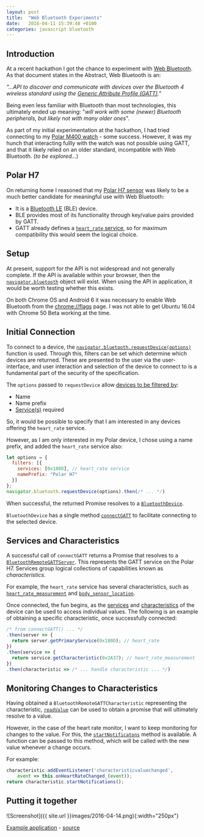 ```yaml
---
layout: post
title:  "Web Bluetooth Experiments"
date:   2016-04-11 15:39:48 +0100
categories: javascript bluetooth
---
```

## Introduction

At a recent hackathon I got the chance to experiment with [Web Bluetooth](https://webbluetoothcg.github.io/web-bluetooth/). As that document states in the Abstract, Web Bluetooth is an:

*"...API to discover and communicate with devices over the Bluetooth 4 wireless standard using the [Generic Attribute Profile (GATT)](https://developer.bluetooth.org/TechnologyOverview/Pages/GATT.aspx)."*

Being even less familiar with Bluetooth than most technologies, this ultimately ended up meaning: "*will work with some (newer) Bluetooth peripherals, but likely not with many older ones*".

As part of my initial experimentation at the hackathon, I had tried connecting to my [Polar M400 watch](http://www.polar.com/uk-en/products/sport/M400) - some success. However, it was my hunch that interacting fullly with the watch was not possible using GATT, and that it likely relied on an older standard, incompatible with Web Bluetooth. (*to be explored...*)

## Polar H7

On returning home I reasoned that my [Polar H7 sensor](http://www.polar.com/uk-en/products/accessories/H7_heart_rate_sensor) was likely to be a much better candidate for meaningful use with Web Bluetooth:

*   It is a [Bluetooth LE](https://en.wikipedia.org/wiki/Bluetooth_low_energy) (BLE) device.
*   BLE provides most of its functionality through key/value pairs provided
    by GATT.
*   GATT already defines a [`heart_rate` service](https://developer.bluetooth.org/gatt/services/Pages/ServiceViewer.aspx?u=org.bluetooth.service.heart_rate.xml), so for maximum compatibility
    this would seem the logical choice.

## Setup

At present, support for the API is not widespread and not generally complete. If the API is available within your browser, then the [`navigator.bluetooth`](https://webbluetoothcg.github.io/web-bluetooth/#dom-navigator-bluetooth) object will exist. When using the API in application, it would be worth testing whether this exists.

On both Chrome OS and Android 6 it was necessary to enable Web Bluetooth from the [chrome://flags](chrome://flags) page. I was not able to get Ubuntu 16.04 with Chrome 50 Beta working at the time.

## Initial Connection

To connect to a device, the [`navigator.bluetooth.requestDevice(options)`](https://webbluetoothcg.github.io/web-bluetooth/#dom-bluetooth-requestdevice) function is used. Through this, filters can be set which determine which devices are returned. These are presented to the user via the user-interface, and user interaction and selection of the device to connect to is a fundamental part of the security of the specification.

The `options` passed to `requestDevice` allow [devices to be filtered by](https://webbluetoothcg.github.io/web-bluetooth/#matches-a-filter):

*   Name
*   Name prefix
*   [Service(s)](https://developer.bluetooth.org/gatt/services/Pages/ServicesHome.aspx) required

So, it would be possible to specify that I am interested in any devices offering the `heart_rate` service.

However, as I am only interested in my Polar device, I chose using a name prefix, and added the `heart_rate` service also:

```javascript
let options = {
  filters: [{
    services: [0x180D], // heart_rate service
    namePrefix: "Polar H7"
  }]
};
navigator.bluetooth.requestDevice(options).then(/* ... */)
```

When successful, the returned Promise resolves to a [`BluetoothDevice`](https://developer.mozilla.org/en-US/docs/Web/API/BluetoothDevice).

`BluetoothDevice` has a single method [`connectGATT`](https://developer.mozilla.org/en-US/docs/Web/API/BluetoothDevice/connectGATT) to facilitate connecting to the selected device.

## Services and Characteristics

A successful call of `connectGATT` returns a Promise that resolves to a [`BluetoothRemoteGATTServer`](https://developer.mozilla.org/en-US/docs/Web/API/BluetoothRemoteGATTServer). This represents the GATT service on the Polar H7. Services group logical collections of capabilities known as *characteristics*.

For example, the `heart_rate` service has several characteristics, such as [`heart_rate_measurement`](https://developer.bluetooth.org/gatt/characteristics/Pages/CharacteristicViewer.aspx?u=org.bluetooth.characteristic.heart_rate_measurement.xml) and [`body_sensor_location`](https://developer.bluetooth.org/gatt/characteristics/Pages/CharacteristicViewer.aspx?u=org.bluetooth.characteristic.body_sensor_location.xml).

Once connected, the fun begins, as the [services](https://learn.adafruit.com/introduction-to-bluetooth-low-energy/gatt#services) and [characteristics](https://learn.adafruit.com/introduction-to-bluetooth-low-energy/gatt#characteristics) of the device can be used to access individual values. The following is an example of obtaining a specific characteristic, once successfully connected:

```javascript
/* from connectGATT() ... */
.then(server => {
  return server.getPrimaryService(0x180D); // heart_rate
})
.then(service => {
  return service.getCharacteristic(0x2A37); // heart_rate_measurement
})
.then(characteristic => /* ... handle characteristic ... */)
```

## Monitoring Changes to Characteristics

Having obtained a `BluetoothRemoteGATTCharacteristic` representing the characteristic, [`readValue`](https://developer.mozilla.org/en-US/docs/Web/API/BluetoothRemoteGATTCharacteristic/readValue) can be used to obtain a promise that will ultimately resolve to a value.

However, in the case of the heart rate monitor, I want to keep monitoring for changes to the value. For this, the [`startNotificatons`](https://developer.mozilla.org/en-US/docs/Web/API/BluetoothRemoteGATTCharacteristic/startNotifications) method is available. A function can be passed to this method, which will be called with the new value whenever a change occurs.

For example:

```javascript
characteristic.addEventListener('characteristicvaluechanged',
    event => this.onHeartRateChanged_(event));
return characteristic.startNotifications();
```

## Putting it together

![Screenshot]({{ site.url }}images/2016-04-14.png){:width="250px"}

[Example application](https://plemont.github.io/apps/hrm/heartRate.html) - [source](https://github.com/plemont/plemont.github.io/tree/master/apps/hrm)
